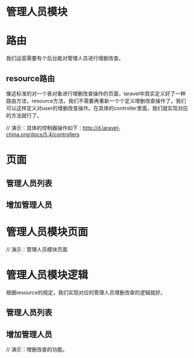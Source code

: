 # 管理人员模块

# 路由

我们运营需要有个后台能对管理人员进行增删改查。

## resource路由

像这标准的对一个表对象进行增删改查操作的页面，laravel中其实定义好了一种路由方法，resource方法，我们不需要再重新一个个定义增删改查操作了。我们可以这样定义对user的增删改查操作。在具体的controller里面，我们就实现对应的方法就行了。

// 演示：具体的控制器操作如下：http://d.laravel-china.org/docs/5.4/controllers

# 页面

## 管理人员列表
## 增加管理人员

# 管理人员模块页面

// 演示：管理人员模块页面

# 管理人员模块逻辑

根据resource的规定，我们实现对应的管理人员增删改查的逻辑就好。

## 管理人员列表

## 增加管理人员

// 演示：增删改查的功能。
